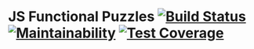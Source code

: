 # JS Functional Puzzles [![Build Status](https://travis-ci.com/mussky95/function-puzzles.svg?branch=master)](https://travis-ci.com/mussky95/function-puzzles) [![Maintainability](https://api.codeclimate.com/v1/badges/491e23b987b7ba523b4c/maintainability)](https://codeclimate.com/github/mussky95/function-puzzles/maintainability) [![Test Coverage](https://api.codeclimate.com/v1/badges/491e23b987b7ba523b4c/test_coverage)](https://codeclimate.com/github/mussky95/function-puzzles/test_coverage)
